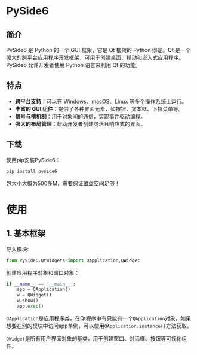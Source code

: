 # PySide6

## 简介

PySide6 是 Python 的一个 GUI 框架，它是 Qt 框架的 Python 绑定。Qt 是一个强大的跨平台应用程序开发框架，可用于创建桌面、移动和嵌入式应用程序。PySide6 允许开发者使用 Python 语言来利用 Qt 的功能。

## 特点

- **跨平台支持**：可以在 Windows、macOS、Linux 等多个操作系统上运行。
- **丰富的 GUI 组件**：提供了各种界面元素，如按钮、文本框、下拉菜单等。
- **信号与槽机制**：用于对象间的通信，实现事件驱动编程。
- **强大的布局管理**：帮助开发者创建灵活且响应式的界面。

## 下载

使用pip安装PySide6：

```shell
pip install pyside6
```

包大小大概为500多M，需要保证磁盘空间足够！

# 使用

## 1. 基本框架

导入模块:

```python
from PySide6.QtWidgets import QApplication,QWidget
```

创建应用程序对象和窗口对象：

```python
if __name__ == '__main__':
	app = QApplication()
    w = QWidget()
    w.show()
    app.exec()
```

`QApplication`是应用程序类，在Qt程序中有只能有一个`QApplication`对象，如果想要在别的模块中访问app单例，可以使用`QApplication.instance()`方法获取。

`QWidget`是所有用户界面对象的基类，用于创建窗口、对话框、按钮等可视化组件。
